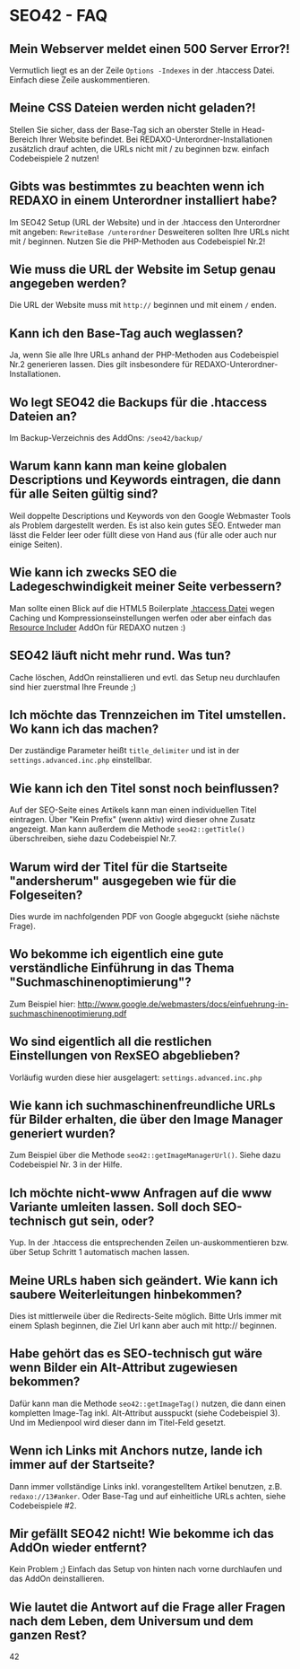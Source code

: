 SEO42 - FAQ
===========

Mein Webserver meldet einen 500 Server Error?!
----------------------------------------------

Vermutlich liegt es an der Zeile `Options -Indexes` in der .htaccess Datei. Einfach diese Zeile auskommentieren.


Meine CSS Dateien werden nicht geladen?!
----------------------------------------

Stellen Sie sicher, dass der Base-Tag sich an oberster Stelle in Head-Bereich Ihrer Website befindet. Bei REDAXO-Unterordner-Installationen zusätzlich drauf achten, die URLs nicht mit / zu beginnen bzw. einfach Codebeispiele 2 nutzen!


Gibts was bestimmtes zu beachten wenn ich REDAXO in einem Unterordner installiert habe?
---------------------------------------------------------------------------------------

Im SEO42 Setup (URL der Website) und in der .htaccess den Unterordner mit angeben: `RewriteBase /unterordner`
Desweiteren sollten Ihre URLs nicht mit / beginnen. Nutzen Sie die PHP-Methoden aus Codebeispiel Nr.2!


Wie muss die URL der Website im Setup genau angegeben werden?
-------------------------------------------------------------

Die URL der Website muss mit `http://` beginnen und mit einem `/` enden.


Kann ich den Base-Tag auch weglassen?
-------------------------------------

Ja, wenn Sie alle Ihre URLs anhand der PHP-Methoden aus Codebeispiel Nr.2 generieren lassen. Dies gilt insbesondere für REDAXO-Unterordner-Installationen.


Wo legt SEO42 die Backups für die .htaccess Dateien an?
-------------------------------------------------------

Im Backup-Verzeichnis des AddOns: `/seo42/backup/`


Warum kann kann man keine globalen Descriptions und Keywords eintragen, die dann für alle Seiten gültig sind?
------------------------------------------------------------------------------------------------------------

Weil doppelte Descriptions und Keywords von den Google Webmaster Tools als Problem dargestellt werden. Es ist also kein gutes SEO. Entweder man lässt die Felder leer oder füllt diese von Hand aus (für alle oder auch nur einige Seiten).


Wie kann ich zwecks SEO die Ladegeschwindigkeit meiner Seite verbessern?
------------------------------------------------------------------------

Man sollte einen Blick auf die HTML5 Boilerplate [.htaccess Datei](https://github.com/h5bp/html5-boilerplate/blob/master/.htaccess) wegen Caching und Kompressionseinstellungen werfen oder aber einfach das [Resource Includer](https://github.com/RexDude/resource_includer) AddOn für REDAXO nutzen :)


SEO42 läuft nicht mehr rund. Was tun?
-------------------------------------

Cache löschen, AddOn reinstallieren und evtl. das Setup neu durchlaufen sind hier zuerstmal Ihre Freunde ;)


Ich möchte das Trennzeichen im Titel umstellen. Wo kann ich das machen?
-----------------------------------------------------------------------

Der zuständige Parameter heißt `title_delimiter` und ist in der `settings.advanced.inc.php` einstellbar.


Wie kann ich den Titel sonst noch beinflussen?
----------------------------------------------

Auf der SEO-Seite eines Artikels kann man einen individuellen Titel eintragen. Über "Kein Prefix" (wenn aktiv) wird dieser ohne Zusatz angezeigt. Man kann außerdem die Methode `seo42::getTitle()` überschreiben, siehe dazu Codebeispiel Nr.7.


Warum wird der Titel für die Startseite "andersherum" ausgegeben wie für die Folgeseiten?
-----------------------------------------------------------------------------------------

Dies wurde im nachfolgenden PDF von Google abgeguckt (siehe nächste Frage).


Wo bekomme ich eigentlich eine gute verständliche Einführung in das Thema "Suchmaschinenoptimierung"?
-----------------------------------------------------------------------------------------------------

Zum Beispiel hier: <http://www.google.de/webmasters/docs/einfuehrung-in-suchmaschinenoptimierung.pdf>


Wo sind eigentlich all die restlichen Einstellungen von RexSEO abgeblieben?
---------------------------------------------------------------------------

Vorläufig wurden diese hier ausgelagert: `settings.advanced.inc.php`


Wie kann ich suchmaschinenfreundliche URLs für Bilder erhalten, die über den Image Manager generiert wurden?
------------------------------------------------------------------------------------------------------------

Zum Beispiel über die Methode `seo42::getImageManagerUrl()`. Siehe dazu Codebeispiel Nr. 3 in der Hilfe.


Ich möchte nicht-www Anfragen auf die www Variante umleiten lassen. Soll doch SEO-technisch gut sein, oder?
-----------------------------------------------------------------------------------------------------------

Yup. In der .htaccess die entsprechenden Zeilen un-auskommentieren bzw. über Setup Schritt 1 automatisch machen lassen.


Meine URLs haben sich geändert. Wie kann ich saubere Weiterleitungen hinbekommen?
---------------------------------------------------------------------------------

Dies ist mittlerweile über die Redirects-Seite möglich. Bitte Urls immer mit einem Splash beginnen, die Ziel Url kann aber auch mit http:// beginnen.


Habe gehört das es SEO-technisch gut wäre wenn Bilder ein Alt-Attribut zugewiesen bekommen?
-------------------------------------------------------------------------------------------

Dafür kann man die Methode `seo42::getImageTag()` nutzen, die dann einen kompletten Image-Tag inkl. Alt-Attribut ausspuckt (siehe Codebeispiel 3). Und im Medienpool wird dieser dann im Titel-Feld gesetzt.


Wenn ich Links mit Anchors nutze, lande ich immer auf der Startseite?
---------------------------------------------------------------------

Dann immer vollständige Links inkl. vorangestelltem Artikel benutzen, z.B. `redaxo://13#anker`. Oder Base-Tag und auf einheitliche URLs achten, siehe Codebeispiele #2.


Mir gefällt SEO42 nicht! Wie bekomme ich das AddOn wieder entfernt?
-------------------------------------------------------------------

Kein Problem ;) Einfach das Setup von hinten nach vorne durchlaufen und das AddOn deinstallieren.


Wie lautet die Antwort auf die Frage aller Fragen nach dem Leben, dem Universum und dem ganzen Rest?
----------------------------------------------------------------------------------------------------

42


